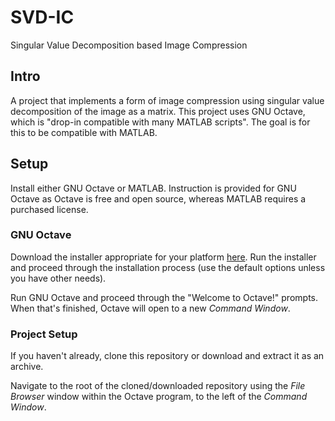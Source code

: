 # SVD-IC
Singular Value Decomposition based Image Compression

## Intro
A project that implements a form of image compression using singular value
decomposition of the image as a matrix. This project uses GNU Octave, which
is "drop-in compatible with many MATLAB scripts". The goal is for this to
be compatible with MATLAB.

## Setup
Install either GNU Octave or MATLAB. Instruction is provided for GNU Octave as
Octave is free and open source, whereas MATLAB requires a purchased license.

### GNU Octave
Download the installer appropriate for your platform [here](https://www.gnu.org/software/octave/#install).
Run the installer and proceed through the installation process (use the default
  options unless you have other needs).

Run GNU Octave and proceed through the "Welcome to Octave!" prompts. When that's
finished, Octave will open to a new *Command Window*.

### Project Setup
If you haven't already, clone this repository or download and extract it as an
archive.

Navigate to the root of the cloned/downloaded repository using the *File Browser*
window within the Octave program, to the left of the *Command Window*.
